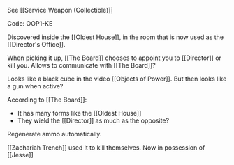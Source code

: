 See [[Service Weapon (Collectible)]]

Code: OOP1-KE

Discovered inside the [[Oldest House]], in the room that is now used as the [[Director's Office]].

When picking it up, [[The Board]] chooses to appoint you to [[Director]] or kill you.
Allows to communicate with [[The Board]]?

Looks like a black cube in the video [[Objects of Power]]. 
But then looks like a gun when active?

According to [[The Board]]:
- It has many forms like the [[Oldest House]]
- They wield the [[Director]] as much as the opposite?

Regenerate ammo automatically.

[[Zachariah Trench]] used it to kill themselves.
Now in possession of [[Jesse]]